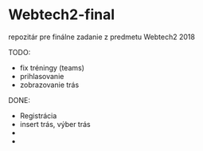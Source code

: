 # Webtech2-final
repozitár pre finálne zadanie z predmetu Webtech2 2018


TODO:
- fix tréningy (teams)
- prihlasovanie
- zobrazovanie trás



DONE:
- Registrácia
- insert trás, výber trás
-
-
